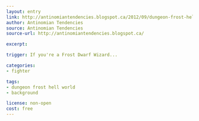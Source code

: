 ```yaml
---
layout: entry
link: http://antinomiantendencies.blogspot.ca/2012/09/dungeon-frost-hell-world-part-ten.html
author: Antinomian Tendencies
source: Antinomian Tendencies
source-url: http://antinomiantendencies.blogspot.ca/

excerpt:

trigger: If you're a Frost Dwarf Wizard...

categories:
- fighter

tags:
- dungeon frost hell world
- background

license: non-open
cost: free
---
```

